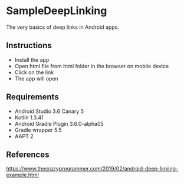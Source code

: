 # SampleDeepLinking
The very basics of deep links in Android apps.

## Instructions
- Install the app
- Open html file from html folder in the browser on mobile device 
- Click on the link
- The app will open 

## Requirements
* Android Studio 3.6 Canary 5
* Kotlin 1.3.41
* Android Gradle Plugin 3.6.0-alpha05
* Gradle wrapper 5.5
* AAPT 2

## References
https://www.thecrazyprogrammer.com/2019/02/android-deep-linking-example.html